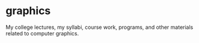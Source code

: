 # graphics
My college lectures, my syllabi, course work, programs, and other materials related to computer graphics.
